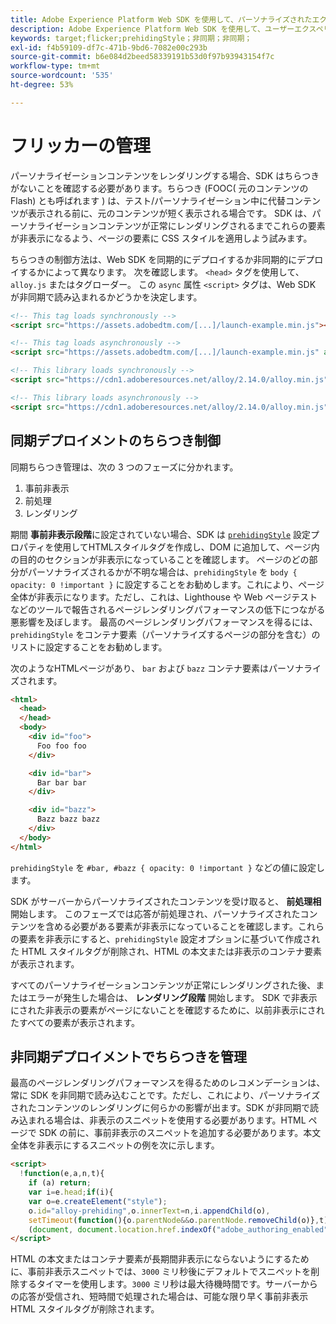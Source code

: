 ```yaml
---
title: Adobe Experience Platform Web SDK を使用して、パーソナライズされたエクスペリエンスのちらつきを管理する
description: Adobe Experience Platform Web SDK を使用して、ユーザーエクスペリエンスのちらつきを管理する方法について説明します。
keywords: target;flicker;prehidingStyle；非同期；非同期；
exl-id: f4b59109-df7c-471b-9bd6-7082e00c293b
source-git-commit: b6e084d2beed58339191b53d0f97b93943154f7c
workflow-type: tm+mt
source-wordcount: '535'
ht-degree: 53%

---
```


# フリッカーの管理

パーソナライゼーションコンテンツをレンダリングする場合、SDK はちらつきがないことを確認する必要があります。ちらつき (FOOC( 元のコンテンツのFlash) とも呼ばれます ) は、テスト/パーソナライゼーション中に代替コンテンツが表示される前に、元のコンテンツが短く表示される場合です。 SDK は、パーソナライゼーションコンテンツが正常にレンダリングされるまでこれらの要素が非表示になるよう、ページの要素に CSS スタイルを適用しよう試みます。

ちらつきの制御方法は、Web SDK を同期的にデプロイするか非同期的にデプロイするかによって異なります。 次を確認します。 `<head>` タグを使用して、 `alloy.js` またはタグローダー。 この `async` 属性 `<script>` タグは、Web SDK が非同期で読み込まれるかどうかを決定します。

```html
<!-- This tag loads synchronously -->
<script src="https://assets.adobedtm.com/[...]/launch-example.min.js"></script>

<!-- This tag loads asynchronously -->
<script src="https://assets.adobedtm.com/[...]/launch-example.min.js" async></script>

<!-- This library loads synchronously -->
<script src="https://cdn1.adoberesources.net/alloy/2.14.0/alloy.min.js"></script>

<!-- This library loads asynchronously -->
<script src="https://cdn1.adoberesources.net/alloy/2.14.0/alloy.min.js" async></script>
```

## 同期デプロイメントのちらつき制御

同期ちらつき管理は、次の 3 つのフェーズに分かれます。

1. 事前非表示
1. 前処理
1. レンダリング

期間 **事前非表示段階**&#x200B;に設定されていない場合、SDK は [`prehidingStyle`](../commands/configure/prehidingstyle.md) 設定プロパティを使用してHTMLスタイルタグを作成し、DOM に追加して、ページ内の目的のセクションが非表示になっていることを確認します。 ページのどの部分がパーソナライズされるかが不明な場合は、`prehidingStyle` を `body { opacity: 0 !important }` に設定することをお勧めします。これにより、ページ全体が非表示になります。ただし、これは、Lighthouse や Web ページテストなどのツールで報告されるページレンダリングパフォーマンスの低下につながる悪影響を及ぼします。 最高のページレンダリングパフォーマンスを得るには、`prehidingStyle` をコンテナ要素（パーソナライズするページの部分を含む）のリストに設定することをお勧めします。

次のようなHTMLページがあり、 `bar` および `bazz` コンテナ要素はパーソナライズされます。

```html
<html>
  <head>
  </head>
  <body>
    <div id="foo">
      Foo foo foo
    </div>

    <div id="bar">
      Bar bar bar
    </div>

    <div id="bazz">
      Bazz bazz bazz
    </div>
  </body>
</html>
```

`prehidingStyle` を `#bar, #bazz { opacity: 0 !important }` などの値に設定します。

SDK がサーバーからパーソナライズされたコンテンツを受け取ると、 **前処理相** 開始します。 このフェーズでは応答が前処理され、パーソナライズされたコンテンツを含める必要がある要素が非表示になっていることを確認します。これらの要素を非表示にすると、`prehidingStyle` 設定オプションに基づいて作成された HTML スタイルタグが削除され、HTML の本文または非表示のコンテナ要素が表示されます。

すべてのパーソナライゼーションコンテンツが正常にレンダリングされた後、またはエラーが発生した場合は、 **レンダリング段階** 開始します。 SDK で非表示にされた非表示の要素がページにないことを確認するために、以前非表示にされたすべての要素が表示されます。

## 非同期デプロイメントでちらつきを管理

最高のページレンダリングパフォーマンスを得るためのレコメンデーションは、常に SDK を非同期で読み込むことです。ただし、これにより、パーソナライズされたコンテンツのレンダリングに何らかの影響が出ます。SDK が非同期で読み込まれる場合は、非表示のスニペットを使用する必要があります。HTML ページで SDK の前に、事前非表示のスニペットを追加する必要があります。本文全体を非表示にするスニペットの例を次に示します。

```html
<script>
  !function(e,a,n,t){
    if (a) return;
    var i=e.head;if(i){
    var o=e.createElement("style");
    o.id="alloy-prehiding",o.innerText=n,i.appendChild(o),
    setTimeout(function(){o.parentNode&&o.parentNode.removeChild(o)},t)}}
    (document, document.location.href.indexOf("adobe_authoring_enabled") !== -1, "body { opacity: 0 !important }", 3000);
</script>
```

HTML の本文またはコンテナ要素が長期間非表示にならないようにするために、事前非表示スニペットでは、`3000` ミリ秒後にデフォルトでスニペットを削除するタイマーを使用します。`3000` ミリ秒は最大待機時間です。サーバーからの応答が受信され、短時間で処理された場合は、可能な限り早く事前非表示 HTML スタイルタグが削除されます。
